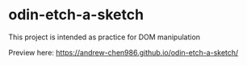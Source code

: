 # odin-etch-a-sketch
This project is intended as practice for DOM manipulation

Preview here: https://andrew-chen986.github.io/odin-etch-a-sketch/
